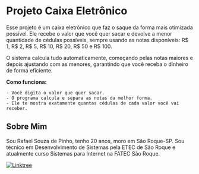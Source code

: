 
# Projeto Caixa Eletrônico

Esse projeto é um caixa eletrônico que faz o saque da forma mais otimizada possível. Ele recebe o valor que você quer sacar e devolve a menor quantidade de cédulas possíveis, sempre usando as notas disponíveis: R$ 1, R$ 2, R$ 5, R$ 10, R$ 20, R$ 50 e R$ 100.

O sistema calcula tudo automaticamente, começando pelas notas maiores e depois ajustando com as menores, garantindo que você receba o dinheiro de forma eficiente.

__Como funciona:__

    - Você digita o valor que quer sacar.
    - O programa calcula e separa as notas da melhor forma.
    - Ele te mostra exatamente quantas cédulas de cada valor você vai receber.





## Sobre Mim

Sou Rafael Souza de Pinho, tenho 20 anos, moro em São Roque-SP. Sou técnico em Desenvolvimento de Sistemas pela ETEC de São Roque e atualmente curso Sistemas para Internet na FATEC São Roque.

[![Linktree](https://img.shields.io/badge/linktree-39E09B?style=for-the-badge&logo=linktree&logoColor=white)](https://linktree.com/rafaelsouzapinho)









